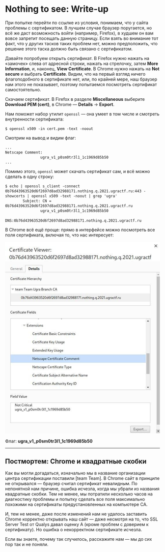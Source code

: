 # Nothing to see: Write-up

При попытке перейти по ссылке из условия, понимаем, что у сайта проблемы с сертификатом. В лучшем случае браузер поругается, но всё же даст возможность войти (например, Firefox), в худшем он вам вовсе запретит посещать данную страницу. Если взять во внимание тот факт, что у других тасков таких проблем нет, можно предположить, что решение этого таска должно быть связано с сертификатом.

Давайте попробуем открыть сертификат. В Firefox нужно нажать на «замочек» слева от адресной строки, нажать на стрелочку, затем **More Information**, и, наконец, **View Certificate**. В Chrome нужно нажать на **Not secure** и выбрать **Certificate**. Видим, что на первый взгляд ничего флагоподобного в сертификате нет, или, по крайней мере, наш браузер нам этого не показывает, поэтому попытаемся посмотреть сертификат самостоятельно.

Скачаем сертификат. В Firefox в разделе **Miscellaneous** выберите **Download PEM (cert)**, в Chrome — **Details** → **Export**.

Нам поможет набор утилит `openssl` — она умеет в том числе и смотреть внутренности сертификата:

```shell
$ openssl x509 -in cert.pem -text -noout
```

Смотрим на вывод и видим флаг:

```
...
Netscape Comment: 
                ugra_v1_p0sm0tr3l1_1c1969d85b50
...
```

Помимо этого, `openssl` может скачать сертификат сам, и всё можно сделать в одну строку:

```shell
$ echo | openssl s_client -connect 0b76d43963520d6f2697d8ad32988171.nothing.q.2021.ugractf.ru:443 -showcerts | openssl x509 -text -noout | grep 'ugra'
        Subject: CN = 0b76d43963520d6f2697d8ad32988171.nothing.q.2021.ugractf.ru
                ugra_v1_p0sm0tr3l1_1c1969d85b50
                DNS:0b76d43963520d6f2697d8ad32988171.nothing.q.2021.ugractf.ru
```

В Chrome всё ещё проще: прямо в интерфейсе можно посмотреть все поля сертификата, включая то, что нас интересует:

![](images/photo.jpg)

Флаг: **ugra_v1_p0sm0tr3l1_1c1969d85b50**

<hr>

## Постмортем: Chrome и квадратные скобки

Как вы могли догадаться, изначально мы в название организации центра сертификации поставили [team Team]. В Chrome сайт в принципе не открывался — браузер считал сертификат невалидным. По непонятной нам причине, ошибка исчезла, когда мы убрали из названия квадратные скобки. Тем не менее, мы потратили несколько часов на диагностику проблемы и попытку сделать все поля максимально похожими на сертификаты предустановленных на компьютере CA.

И, тем не менее, даже после изменений нам не удалось заставить Chrome корректно открывать наш сайт — даже несмотря на то, что SSL Server Test от Qualys давал оценку A (кроме проблем с доверием к сертификату). Но ошибка о некорректном сертификате исчезла.

Если вы знаете, почему так случилось, расскажите нам — мы до сих пор так и не поняли.
